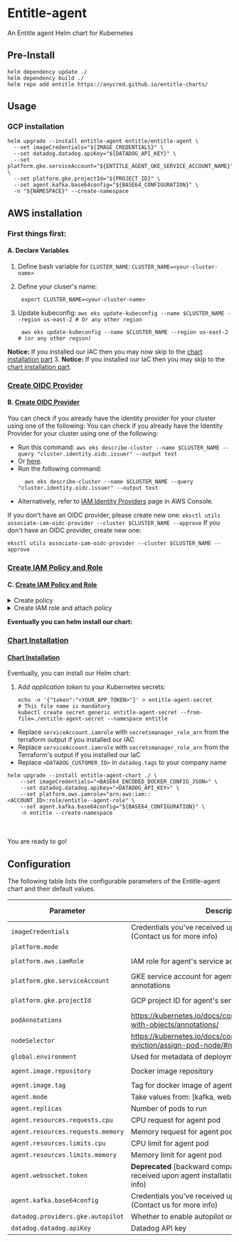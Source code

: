 Entitle-agent
===========

An Entitle agent Helm chart for Kubernetes
## Pre-Install
```shell
helm dependency update ./
helm dependency build ./
helm repo add entitle https://anycred.github.io/entitle-charts/
```
## Usage
### GCP installation
```shell
helm upgrade --install entitle-agent entitle/entitle-agent \
  --set imageCredentials="${IMAGE_CREDENTIALS}" \
  --set datadog.datadog.apiKey="${DATADOG_API_KEY}" \
  --set platform.gke.serviceAccount="${ENTITLE_AGENT_GKE_SERVICE_ACCOUNT_NAME}" \
  --set platform.gke.projectId="${PROJECT_ID}" \
  --set agent.kafka.base64config="${BASE64_CONFIGURATION}" \
  -n "${NAMESPACE}" --create-namespace
```
## AWS installation

### First things first:
#### A. Declare Variables

1. Define bash variable for `CLUSTER_NAME`:
   `CLUSTER_NAME=<your-cluster-name>`
1. Define your cluser's name:
   ```shell
    export CLUSTER_NAME=<your-cluster-name>
   ```

2. Update kubeconfig:
   `aws eks update-kubeconfig --name $CLUSTER_NAME --region us-east-2 # Or any other region`
   ```shell
    aws eks update-kubeconfig --name $CLUSTER_NAME --region us-east-2   # (or any other region)
   ```

**Notice:** If you installed our IAC then you may now skip to the [chart installation part](#chart-installation)
3. **Notice:** If you installed our IaC then you may skip to the [chart installation part](#chart-installation).

### [Create OIDC Provider](https://docs.aws.amazon.com/eks/latest/userguide/enable-iam-roles-for-service-accounts.html)
#### B. [Create OIDC Provider](https://docs.aws.amazon.com/eks/latest/userguide/enable-iam-roles-for-service-accounts.html)

You can check if you already have the identity provider for your cluster using one of the following:
You can check if you already have the Identity Provider for your cluster using one of the following:

- Run this command:
  `aws eks describe-cluster --name $CLUSTER_NAME --query "cluster.identity.oidc.issuer" --output text`
- Or [here](https://us-east-1.console.aws.amazon.com/iamv2/home?region=us-east-1#/identity_providers).
- Run the following command:
  ```shell
    aws eks describe-cluster --name $CLUSTER_NAME --query "cluster.identity.oidc.issuer" --output text
  ```
- Alternatively, refer to [IAM Identity Providers](https://console.aws.amazon.com/iamv2/home#/identity_providers) page in AWS Console.

If you don't have an OIDC provider, please create new one:
`eksctl utils associate-iam-oidc-provider --cluster $CLUSTER_NAME --approve`
If you don't have an OIDC provider, create new one:
```shell
eksctl utils associate-iam-oidc-provider --cluster $CLUSTER_NAME --approve
```

### [Create IAM Policy and Role](https://docs.aws.amazon.com/eks/latest/userguide/create-service-account-iam-policy-and-role.html)
#### C. [Create IAM Policy and Role](https://docs.aws.amazon.com/eks/latest/userguide/create-service-account-iam-policy-and-role.html)

<details>
  <summary>Create policy</summary>

  ```shell
  ACCOUNT_ID=$(aws sts get-caller-identity --query "Account" --output text)
  echo $ACCOUNT_ID

  cat > entitle-entitle-agent-chart-policy.json <<ENDOF
  {
      "Version": "2012-10-17",
      "Statement": [
          {
              "Sid": "VisualEditor0",
              "Effect": "Allow",
              "Action": [
                "secretsmanager:UpdateSecret",
                "secretsmanager:TagResource",
                "secretsmanager:PutSecretValue",
                "secretsmanager:ListSecretVersionIds",
                "secretsmanager:GetSecretValue",
                "secretsmanager:GetResourcePolicy",
                "secretsmanager:DescribeSecret",
                "secretsmanager:DeleteSecret",
                "secretsmanager:CreateSecret"
              ],
              "Resource": "arn:aws:secretsmanager:*:${ACCOUNT_ID}:secret:Entitle/*"
          },
          {
              "Sid": "VisualEditor1",
              "Effect": "Allow",
              "Action": "secretsmanager:ListSecrets",
              "Resource" : "*"
          }
      ]
  }
  ENDOF

  aws iam create-policy --policy-name entitle-entitle-agent-policy --policy-document file://entitle-entitle-agent-policy.json
  ```

</details>

<details>
<summary>Create IAM role and attach policy</summary>

```shell
ACCOUNT_ID=$(aws sts get-caller-identity --query "Account" --output text)
echo $ACCOUNT_ID
OIDC_PROVIDER=$(aws eks describe-cluster --name ${CLUSTER_NAME} --query "cluster.identity.oidc.issuer" --output text | sed -e "s/^https:\/\///")
echo $OIDC_PROVIDER

cat > trust.json <<ENDOF
{
  "Version": "2012-10-17",
  "Statement": [
    {
      "Effect": "Allow",
      "Principal": {
        "Federated": "arn:aws:iam::${ACCOUNT_ID}:oidc-provider/${OIDC_PROVIDER}"
      },
      "Action": "sts:AssumeRoleWithWebIdentity",
      "Condition": {
        "StringEquals": {
          "${OIDC_PROVIDER}:aud": "sts.amazonaws.com",
          "${OIDC_PROVIDER}:sub": "system:serviceaccount:entitle:entitle-agent-sa"
        }
      }
    }
  ]
}
ENDOF

aws iam create-role --role-name entitle-entitle-agent-chart-role --assume-role-policy-document file://trust.json --description "entitle entitle-agent access aws"
aws iam attach-role-policy --role-name entitle-entitle-agent-chart-role --policy-arn=arn:aws:iam::${ACCOUNT_ID}:policy/entitle-entitle-agent-chart-policy
```

</details>


**Eventually you can helm install our chart:**

### [Chart Installation](https://helm.sh/docs/helm/helm_upgrade/)
#### [Chart Installation](https://helm.sh/docs/helm/helm_upgrade/)
Eventually, you can install our Helm chart:
1. Add _application token_ to your Kubernetes secrets:
    ```shell
    echo -n '{"token":"<YOUR_APP_TOKEN>"}' > entitle-agent-secret                 # This file name is mandatory
    kubectl create secret generic entitle-agent-secret --from-file=./entitle-agent-secret --namespace entitle
    ```

- Replace `serviceAccount.iamrole` with `secretsmanager_role_arn` from the terraform output if you installed our IAC
- Replace `serviceAccount.iamrole` with `secretsmanager_role_arn` from the Terraform's output if you installed our IaC
- Replace `<DATADOG_CUSTOMER_ID>` in `datadog.tags` to your company name

```shell
helm upgrade --install entitle-agent-chart ./ \
    --set imageCredentials="<BASE64_ENCODED_DOCKER_CONFIG_JSON>" \
    --set datadog.datadog.apiKey="<DATADOG_API_KEY>" \
    --set platform.aws.iamrole="arn:aws:iam::<ACCOUNT_ID>:role/entitle--agent-role" \
    --set agent.kafka.base64config="${BASE64_CONFIGURATION}" \
    -n entitle --create-namespace
```
<br /><br />
You are ready to go!

## Configuration

The following table lists the configurable parameters of the Entitle-agent chart and their default values.

| Parameter                | Description                                                                                                      | Default        | Required input by user          |
| ------------------------ |------------------------------------------------------------------------------------------------------------------| -------------- |---------------------------------|
| `imageCredentials` | Credentials you've received upon agent installation (Contact us for more info)                                   | `null` | `true`                          |
| `platform.mode` |                                                                                                                  | `"gcp"` | `true`                          |
| `platform.aws.iamRole` | IAM role for agent's service account annotations                                                                 | `null` | `true` if `platform.mode="aws"` |
| `platform.gke.serviceAccount` | GKE service account for agent's service account annotations                                                      | `null` | `true` if `mode="platform.gcp"` |
| `platform.gke.projectId` | GCP project ID for agent's service account annotations                                                           | `null` | `true` if `mode="platform.gcp"` |
| `podAnnotations` | https://kubernetes.io/docs/concepts/overview/working-with-objects/annotations/                                   | `{}` | `false`                         |
| `nodeSelector` | https://kubernetes.io/docs/concepts/scheduling-eviction/assign-pod-node/#nodeselector                            | `{}` | `false`                         |
| `global.environment` | Used for metadata of deployment                                                                                  | `"onprem"` | `false`                         |
| `agent.image.repository` | Docker image repository                                                                                          | `"ghcr.io/anycred/entitle-agent"` | `false`                         |
| `agent.image.tag` | Tag for docker image of agent                                                                                    | `"master-kafka"` | `false`                         |
| `agent.mode` | Take values from: [kafka, websocket]                                                                             | `"kafka"` | `false`                         |
| `agent.replicas` | Number of pods to run                                                                                            | `1` | `false`                         |
| `agent.resources.requests.cpu` | CPU request for agent pod                                                                                        | `"500m"` | `false`                         |
| `agent.resources.requests.memory` | Memory request for agent pod                                                                                     | `"1Gi"` | `false`                         |
| `agent.resources.limits.cpu` | CPU limit for agent pod                                                                                          | `"1000m"` | `false`                         |
| `agent.resources.limits.memory` | Memory limit for agent pod                                                                                       | `"3Gi"` | `false`                         |
| `agent.websocket.token` | **Deprecated** [backward compatibility] Token you've received upon agent installation (Contact us for more info) | `null` | `false`                         |
| `agent.kafka.base64config` | Credentials you've received upon agent installation (Contact us for more info)                                   | `null` | `true`                          |
| `datadog.providers.gke.autopilot` | Whether to enable autopilot or not                                                                               | `false` | `false`                         |
| `datadog.datadog.apiKey` | Datadog API key                                                                                                  | `null` | `true`                          |
